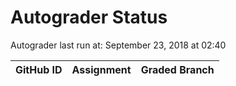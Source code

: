 # Autograder Status
Autograder last run at: September 23, 2018 at 02:40

| GitHub ID | Assignment | Graded Branch |
|-----------|------------|---------------|
